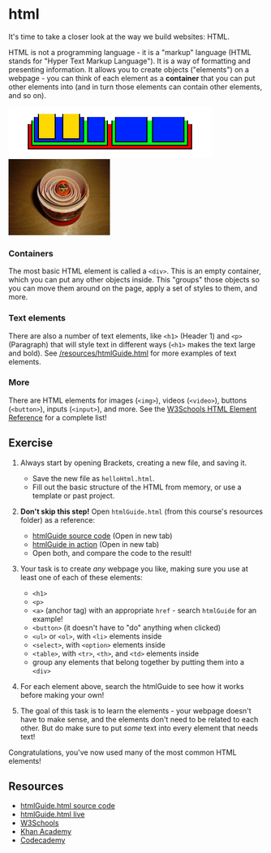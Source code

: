 # html

It's time to take a closer look at the way we build websites: HTML.

HTML is not a programming language - it is a "markup" language (HTML stands for "Hyper Text Markup Language").
It is a way of formatting and presenting information.
It allows you to create objects ("elements") on a webpage - you can think of each element as a **container** that you can put other elements into (and in turn those elements can contain other elements, and so on).

[//]: # (Image source: https://commons.wikimedia.org/wiki/File:Floral_matryoshka_set_2_smallest_doll_nested.JPG)
<img width="400px" src="html_nesting.png">
<img width="200px" src="nested_dolls.jpg">


### Containers

The most basic HTML element is called a `<div>`.
This is an empty container, which you can put any other objects inside.
This "groups" those objects so you can move them around on the page, apply a set of styles to them, and more.

### Text elements

There are also a number of text elements, like `<h1>` (Header 1) and `<p>` (Paragraph) that will style text in different ways (`<h1>` makes the text large and bold).
See [/resources/htmlGuide.html](/resources/htmlGuide.html) for more examples of text elements.

### More

There are HTML elements for images (`<img>`), videos (`<video>`), buttons (`<button>`), inputs (`<input>`), and more.
See the [W3Schools HTML Element Reference](https://www.w3schools.com/tags/) for a complete list!

## Exercise

1. Always start by opening Brackets, creating a new file, and saving it.

    - Save the new file as `helloHtml.html`.
    - Fill out the basic structure of the HTML from memory, or use a template or past project.

2. **Don't skip this step!** Open `htmlGuide.html` (from this course's resources folder) as a reference:

    - [htmlGuide source code](/resources/htmlGuide.html) (Open in new tab)
    - [htmlGuide in action](https://northcotehs.github.io/10DWEB/resources/htmlGuide.html) (Open in new tab)
    - Open both, and compare the code to the result!

3. Your task is to create *any* webpage you like, making sure you use at least one of each of these elements:

    - `<h1>`
    - `<p>`
    - `<a>` (anchor tag) with an appropriate `href` - search `htmlGuide` for an example!
    - `<button>` (it doesn't have to "do" anything when clicked)
    - `<ul>` or `<ol>`, with `<li>` elements inside
    - `<select>`, with `<option>` elements inside
    - `<table>`, with `<tr>`, `<th>`, and `<td>` elements inside
    - group any elements that belong together by putting them into a `<div>`

4. For each element above, search the htmlGuide to see how it works before making your own!

5. The goal of this task is to learn the elements - your webpage doesn't have to make sense, and the elements don't need to be related to each other. But do make sure to put *some* text into every element that needs text!

Congratulations, you've now used many of the most common HTML elements!

## Resources

- [htmlGuide.html source code](/resources/htmlGuide.html)
- [htmlGuide.html live](https://northcotehs.github.io/10DWEB/resources/htmlGuide.html)
- [W3Schools](https://www.w3schools.com/html/)
- [Khan Academy](https://www.khanacademy.org/computing/computer-programming/html-css)
- [Codecademy](https://www.codecademy.com/learn/learn-html)
